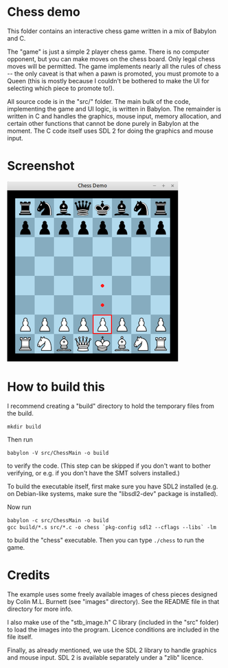 # Chess demo

This folder contains an interactive chess game written in a mix of
Babylon and C.

The "game" is just a simple 2 player chess game. There is no computer
opponent, but you can make moves on the chess board. Only legal chess
moves will be permitted. The game implements nearly all the rules of
chess -- the only caveat is that when a pawn is promoted, you must
promote to a Queen (this is mostly because I couldn't be bothered to
make the UI for selecting which piece to promote to!).

All source code is in the "src/" folder. The main bulk of the code,
implementing the game and UI logic, is written in Babylon. The
remainder is written in C and handles the graphics, mouse input,
memory allocation, and certain other functions that cannot be done
purely in Babylon at the moment. The C code itself uses SDL 2 for
doing the graphics and mouse input.


# Screenshot

![](screenshot.png)


# How to build this

I recommend creating a "build" directory to hold the temporary files
from the build.

    mkdir build

Then run

    babylon -V src/ChessMain -o build

to verify the code. (This step can be skipped if you don't want to
bother verifying, or e.g. if you don't have the SMT solvers
installed.)

To build the executable itself, first make sure you have SDL2
installed (e.g. on Debian-like systems, make sure the "libsdl2-dev"
package is installed).

Now run

    babylon -c src/ChessMain -o build
    gcc build/*.s src/*.c -o chess `pkg-config sdl2 --cflags --libs` -lm

to build the "chess" executable. Then you can type `./chess` to run
the game.


# Credits

The example uses some freely available images of chess pieces designed
by Colin M.L. Burnett (see "images" directory). See the README file in
that directory for more info.

I also make use of the "stb_image.h" C library (included in the "src"
folder) to load the images into the program. Licence conditions are
included in the file itself.

Finally, as already mentioned, we use the SDL 2 library to handle
graphics and mouse input. SDL 2 is available separately under a "zlib"
licence.
